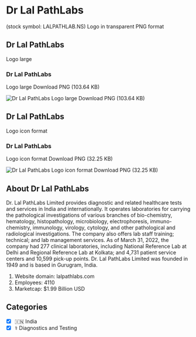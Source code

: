 # Dr Lal PathLabs
 (stock symbol: LALPATHLAB.NS) Logo in transparent PNG format

## Dr Lal PathLabs
 Logo large

### Dr Lal PathLabs
 Logo large Download PNG (103.64 KB)

![Dr Lal PathLabs
 Logo large Download PNG (103.64 KB)](/img/orig/LALPATHLAB.NS_BIG-6629dfaa.png)

## Dr Lal PathLabs
 Logo icon format

### Dr Lal PathLabs
 Logo icon format Download PNG (32.25 KB)

![Dr Lal PathLabs
 Logo icon format Download PNG (32.25 KB)](/img/orig/LALPATHLAB.NS-767b71be.png)

## About Dr Lal PathLabs


Dr. Lal PathLabs Limited provides diagnostic and related healthcare tests and services in India and internationally. It operates laboratories for carrying the pathological investigations of various branches of bio-chemistry, hematology, histopathology, microbiology, electrophoresis, immuno-chemistry, immunology, virology, cytology, and other pathological and radiological investigations. The company also offers lab staff training; technical; and lab management services. As of March 31, 2022, the company had 277 clinical laboratories, including National Reference Lab at Delhi and Regional Reference Lab at Kolkata; and 4,731 patient service centers and 10,599 pick-up points. Dr. Lal PathLabs Limited was founded in 1949 and is based in Gurugram, India.

1. Website domain: lalpathlabs.com
2. Employees: 4110
3. Marketcap: $1.99 Billion USD


## Categories
- [x] 🇮🇳 India
- [x] ⚕️ Diagnostics and Testing
